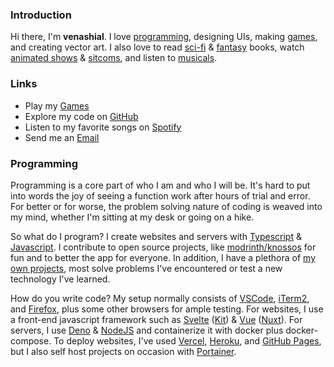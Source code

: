 ### Introduction

Hi there, I'm **venashial**. I love [programming](https://github.com/venashial/), designing UIs, making [games](https://venashial.games), and creating vector art. I also love to read [sci-fi](https://web.archive.org/web/20210901215052if_/http://www.hatrack.com/osc/books/endersgame/) & [fantasy](https://parahumans.wordpress.com/) books, watch [animated shows](https://www.justwatch.com/us/tv-show/she-ra-and-the-princesses-of-power) & [sitcoms](https://www.justwatch.com/us/tv-show/the-good-place), and listen to [musicals](https://www.hadestown.com/#home).

### Links

- Play my [Games](https://venashial.games)
- Explore my code on [GitHub](https://github.com/venashial/)
- Listen to my favorite songs on [Spotify](https://open.spotify.com/user/cslxf6mijlcrjoneoonugsx2s?si=85bc61f0a32541af)
- Send me an [Email](mailto:venashial.subfile@aleeas.com)

### Programming

Programming is a core part of who I am and who I will be. It's hard to put into words the joy of seeing a function work after hours of trial and error. For better or for worse, the problem solving nature of coding is weaved into my mind, whether I'm sitting at my desk or going on a hike.

So what do I program? I create websites and servers with [Typescript](https://www.typescriptlang.org/) & [Javascript](https://developer.mozilla.org/en-US/docs/Web/JavaScript). I contribute to open source projects, like [modrinth/knossos](https://github.com/modrinth/knossos) for fun and to better the app for everyone. In addition, I have a plethora of [my own projects](https://github.com/venashial?tab=repositories), most solve problems I've encountered or test a new technology I've learned.

How do you write code? My setup normally consists of [VSCode](https://code.visualstudio.com/), [iTerm2](https://iterm2.com/), and [Firefox](https://www.mozilla.org/en-US/firefox/new/), plus some other browsers for ample testing. For websites, I use a front-end javascript framework such as [Svelte](https://svelte.dev) ([Kit](https://kit.svelte.dev)) & [Vue](https://vuejs.org/) ([Nuxt](https://nuxtjs.org/)). For servers, I use [Deno](https://deno.land/) & [NodeJS](https://nodejs.org/en/) and containerize it with docker plus docker-compose. To deploy websites, I've used [Vercel](https://vercel.com/home), [Heroku](https://www.heroku.com/), and [GitHub Pages](https://pages.github.com/), but I also self host projects on occasion with [Portainer](https://www.portainer.io/).
